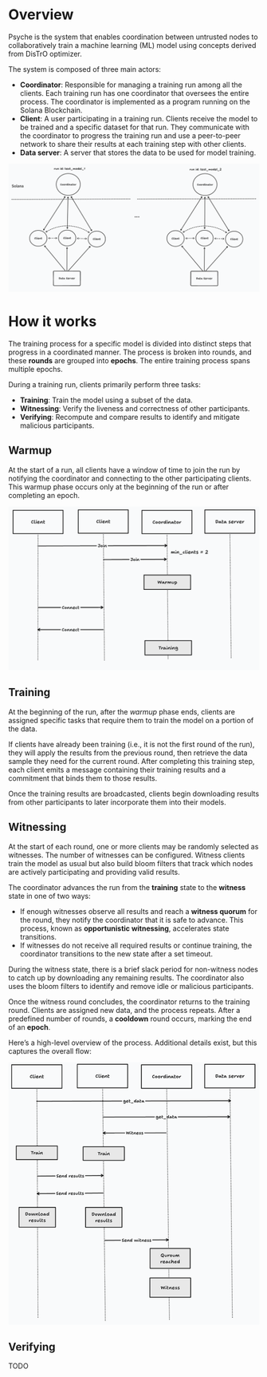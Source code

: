 # Overview

Psyche is the system that enables coordination between untrusted nodes to collaboratively train a machine learning (ML) model using concepts derived from DisTrO optimizer.

The system is composed of three main actors:

- **Coordinator**: Responsible for managing a training run among all the clients. Each training run has one coordinator that oversees the entire process. The coordinator is implemented as a program running on the Solana Blockchain.
- **Client**: A user participating in a training run. Clients receive the model to be trained and a specific dataset for that run. They communicate with the coordinator to progress the training run and use a peer-to-peer network to share their results at each training step with other clients.
- **Data server**: A server that stores the data to be used for model training.

![Architecture example for two training runs](images/architecture.png)

# How it works

The training process for a specific model is divided into distinct steps that progress in a coordinated manner. The process is broken into rounds, and these **rounds** are grouped into **epochs**. The entire training process spans multiple epochs.

During a training run, clients primarily perform three tasks:

- **Training**: Train the model using a subset of the data.
- **Witnessing**: Verify the liveness and correctness of other participants.
- **Verifying**: Recompute and compare results to identify and mitigate malicious participants.

## Warmup

At the start of a run, all clients have a window of time to join the run by notifying the coordinator and connecting to the other participating clients. This warmup phase occurs only at the beginning of the run or after completing an epoch.

![Warmup flow](images/warmup.png)

## Training

At the beginning of the run, after the _warmup_ phase ends, clients are assigned specific tasks that require them to train the model on a portion of the data.

If clients have already been training (i.e., it is not the first round of the run), they will apply the results from the previous round, then retrieve the data sample they need for the current round. After completing this training step, each client emits a message containing their training results and a commitment that binds them to those results.

Once the training results are broadcasted, clients begin downloading results from other participants to later incorporate them into their models.

## Witnessing

At the start of each round, one or more clients may be randomly selected as witnesses. The number of witnesses can be configured. Witness clients train the model as usual but also build bloom filters that track which nodes are actively participating and providing valid results.

The coordinator advances the run from the **training** state to the **witness** state in one of two ways:

- If enough witnesses observe all results and reach a **witness quorum** for the round, they notify the coordinator that it is safe to advance. This process, known as **opportunistic witnessing**, accelerates state transitions.
- If witnesses do not receive all required results or continue training, the coordinator transitions to the new state after a set timeout.

During the witness state, there is a brief slack period for non-witness nodes to catch up by downloading any remaining results. The coordinator also uses the bloom filters to identify and remove idle or malicious participants.

Once the witness round concludes, the coordinator returns to the training round. Clients are assigned new data, and the process repeats. After a predefined number of rounds, a **cooldown** round occurs, marking the end of an **epoch**.

Here’s a high-level overview of the process. Additional details exist, but this captures the overall flow:

![An example of opportunistic witness](images/training.png)

## Verifying

TODO


